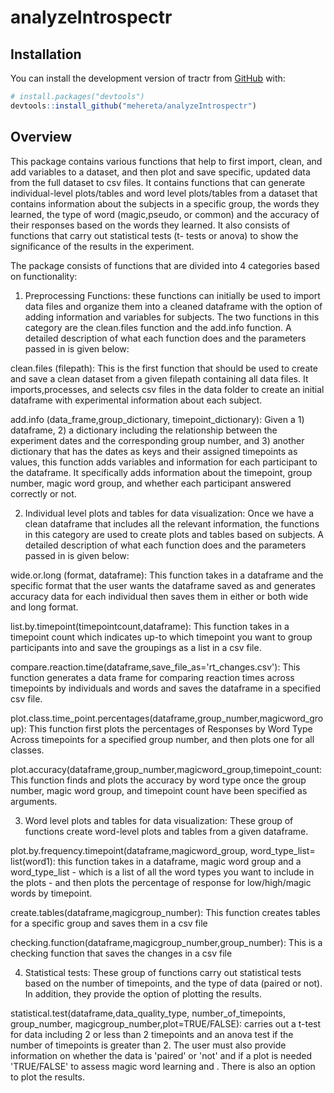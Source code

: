 # analyzeIntrospectr

## Installation

You can install the development version of tractr from [GitHub](https://github.com/) with:

``` r
# install.packages("devtools")
devtools::install_github("mehereta/analyzeIntrospectr")
```

## Overview

This package contains various functions that help to first import, clean, and add variables to a dataset, and then plot
and save specific, updated data from the full dataset to csv files. It contains functions that can generate individual-level plots/tables and word 
level plots/tables from a dataset that contains information about the subjects in a specific group, the words they learned, the type 
of word (magic,pseudo, or common) and the accuracy of their responses based on the words they learned. It also consists of functions
that carry out statistical tests (t- tests or anova) to show the significance of the results in the experiment.

The package consists of functions that are divided into 4 categories based on functionality:  

1) Preprocessing Functions: these functions can initially be used to import data files and organize them into a cleaned dataframe with the option of adding information and variables for subjects. The two functions in this category are the clean.files function and the add.info function. A detailed description of what each function does and the parameters passed in is given below:

  clean.files (filepath): 
  This is the first function that should be used to create and save a clean dataset from a given filepath containing all data files. It imports,processes,   and selects csv files in the data folder to create an initial dataframe with experimental information about each subject. 
  
  
  add.info (data_frame,group_dictionary, timepoint_dictionary):
  Given a 1) dataframe, 2) a dictionary including the relationship between the experiment dates and the corresponding group number, and 3) another
  dictionary that has the dates as keys and their assigned timepoints as values, this function adds variables and information for each participant to the
  dataframe. It specifically adds information about the timepoint, group number, magic word group, and whether each participant answered correctly or not. 
  
2) Individual level plots and tables for data visualization: Once we have a clean dataframe that includes  all the relevant information, the functions in this category are used to create plots and tables based on subjects. A detailed description of what each function does and the parameters passed in is given below:

  wide.or.long (format, dataframe):
  This function takes in a dataframe and the specific format that the user wants the dataframe saved as and generates accuracy data for each individual
  then saves them in either or both wide and long format. 
  
  list.by.timepoint(timepointcount,dataframe):
  This function takes in a timepoint count which indicates up-to which timepoint you want to group participants into and save the groupings as a list 
  in a csv file.
  
  compare.reaction.time(dataframe,save_file_as='rt_changes.csv'):
  This function generates a data frame for comparing reaction times across timepoints by individuals and words and saves the dataframe in a specified csv
  file.
   
  plot.class.time_point.percentages(dataframe,group_number,magicword_group):
  This function first plots the percentages of Responses by Word Type Across timepoints for a specified group number, and then plots one for all classes.
  
  plot.accuracy(dataframe,group_number,magicword_group,timepoint_count:
  This function finds and plots the accuracy by word type once the group number, magic word group, and timepoint count have been specified as arguments. 


3) Word level plots and tables for data visualization: These group of functions create word-level plots and tables from a given dataframe. 

  plot.by.frequency.timepoint(dataframe,magicword_group, word_type_list= list(word1):
  this function takes in a dataframe, magic word group and a word_type_list - which is a list of all the word types you want to include in the plots - and
  then plots the percentage of response for low/high/magic words by timepoint.
  
  create.tables(dataframe,magicgroup_number):
  This function creates tables for a specific group and saves them in a csv file
  
  checking.function(dataframe,magicgroup_number,group_number):
  This is a checking function that saves the changes in a csv file
  
  
4) Statistical tests: These group of functions carry out statistical tests based on the number of timepoints, and the type of data (paired or not). In addition, they provide the option of plotting the results. 

  statistical.test(dataframe,data_quality_type, number_of_timepoints, group_number, magicgroup_number,plot=TRUE/FALSE):
  carries out a t-test for data including 2 or less than 2 timepoints and an anova test if the number of timepoints is greater than 2. The user must also
  provide information on whether the data is 'paired' or 'not' and if a plot is needed 'TRUE/FALSE' to assess magic word learning and . There is also an
  option to plot the results.



